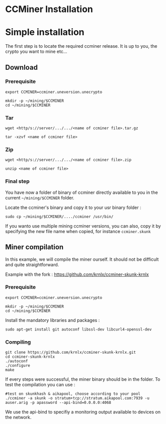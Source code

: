 # CCMiner Installation

# Simple installation

The first step is to locate the required ccminer release. It is up to you, the crypto you want to mine etc...

## Download

### Prerequisite

```
export CCMINER=ccminer.uneversion.unecrypto

mkdir -p ~/mining/$CCMINER
cd ~/mining/$CCMINER
```

### Tar

```
wget <http/s://server/.../.../<name of ccminer file>.tar.gz

tar -xzvf <name of ccminer file>
```

### Zip

```
wget <http/s://server/.../.../<name of ccminer file>.zip

unzip <name of ccminer file>
```

### Final step

You have now a folder of binary of ccminer directly available to you in the current `~/mining/$CCMINER` folder.

Locate the ccminer's binary and copy it to your usr binary folder :
```
sudo cp ~/mining/$CCMINER/..../ccminer /usr/bin/
```

If you wanto use multiple mining ccminer versions, you can also, copy it by specifying the new file name when copied, for instance `ccminer.skunk`


## Miner compilation

In this example, we will compile the miner ourself. It should not be difficult and quite straightforward.

Example with the fork : https://github.com/krnlx/ccminer-skunk-krnlx

### Prerequisite

```
export CCMINER=ccminer.uneversion.unecrypto

mkdir -p ~/mining/$CCMINER
cd ~/mining/$CCMINER
```

Install the mandatory libraries and packages :

```
sudo apt-get install git autoconf libssl-dev libcurl4-openssl-dev
```

### Compiling

```
git clone https://github.com/krnlx/ccminer-skunk-krnlx.git
cd ccminer-skunk-krnlx
./autoconf
./configure
make
```

If every steps were successful, the miner binary should be in the folder. To test the compilation you can use :

```
#test on skunkhash & aikapool, choose according to your pool
./ccminer -a skunk -o stratum+tcp://stratum.aikapool.com:7939 -u auser.arig -p apassword --api-bind=0.0.0.0:4068
```
We use the api-bind to specifiy a monitoring output available to devices on the network.
